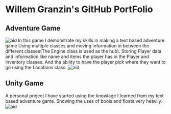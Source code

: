 # Willem Granzin's GitHub PortFolio
## Adventure Game
![aid](https://github.com/WibblyWall/WibblyWall.GitHub.io/issues/1#issue-2247176516)
In this game I demonstrate my skills in making a text based adventure game
Using multiple classes and moving information in between the different classes(The Engine class is used as the hub).
Storing Player data and information like name and items the player has in the Player and Inventory classes.
And the ability to have the player pick where they want to go using the Locations class.
![aid](https://github.com/WibblyWall/WibblyWall.GitHub.io/tree/main/Adventure%20Game)
## Unity Game
A personal project I have started using the knowlage I learned from my text based adventure game.
Showing the uses of bools and floats very heavily.
![aid](https://github.com/WibblyWall/WibblyWall.GitHub.io/blob/main/Platform%20Movement.cs)

